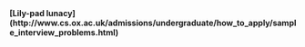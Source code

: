 <b>
  [Lily-pad lunacy](http://www.cs.ox.ac.uk/admissions/undergraduate/how_to_apply/sample_interview_problems.html)
</b>
